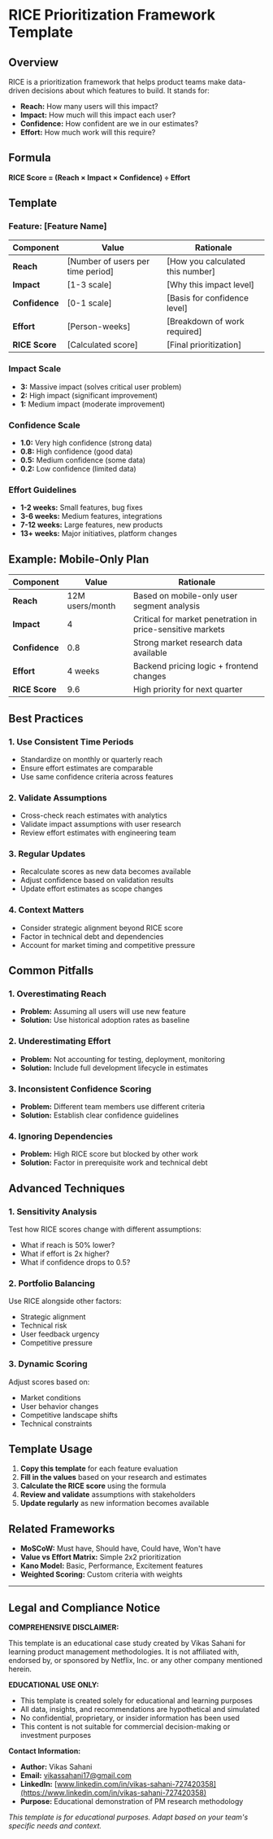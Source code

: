 # RICE Prioritization Framework Template

## Overview
RICE is a prioritization framework that helps product teams make data-driven decisions about which features to build. It stands for:
- **Reach:** How many users will this impact?
- **Impact:** How much will this impact each user?
- **Confidence:** How confident are we in our estimates?
- **Effort:** How much work will this require?

## Formula
**RICE Score = (Reach × Impact × Confidence) ÷ Effort**

## Template

### Feature: [Feature Name]

| Component | Value | Rationale |
|-----------|-------|-----------|
| **Reach** | [Number of users per time period] | [How you calculated this number] |
| **Impact** | [1-3 scale] | [Why this impact level] |
| **Confidence** | [0-1 scale] | [Basis for confidence level] |
| **Effort** | [Person-weeks] | [Breakdown of work required] |
| **RICE Score** | [Calculated score] | [Final prioritization] |

### Impact Scale
- **3:** Massive impact (solves critical user problem)
- **2:** High impact (significant improvement)
- **1:** Medium impact (moderate improvement)

### Confidence Scale
- **1.0:** Very high confidence (strong data)
- **0.8:** High confidence (good data)
- **0.5:** Medium confidence (some data)
- **0.2:** Low confidence (limited data)

### Effort Guidelines
- **1-2 weeks:** Small features, bug fixes
- **3-6 weeks:** Medium features, integrations
- **7-12 weeks:** Large features, new products
- **13+ weeks:** Major initiatives, platform changes

## Example: Mobile-Only Plan

| Component | Value | Rationale |
|-----------|-------|-----------|
| **Reach** | 12M users/month | Based on mobile-only user segment analysis |
| **Impact** | 4 | Critical for market penetration in price-sensitive markets |
| **Confidence** | 0.8 | Strong market research data available |
| **Effort** | 4 weeks | Backend pricing logic + frontend changes |
| **RICE Score** | 9.6 | High priority for next quarter |

## Best Practices

### 1. Use Consistent Time Periods
- Standardize on monthly or quarterly reach
- Ensure effort estimates are comparable
- Use same confidence criteria across features

### 2. Validate Assumptions
- Cross-check reach estimates with analytics
- Validate impact assumptions with user research
- Review effort estimates with engineering team

### 3. Regular Updates
- Recalculate scores as new data becomes available
- Adjust confidence based on validation results
- Update effort estimates as scope changes

### 4. Context Matters
- Consider strategic alignment beyond RICE score
- Factor in technical debt and dependencies
- Account for market timing and competitive pressure

## Common Pitfalls

### 1. Overestimating Reach
- **Problem:** Assuming all users will use new feature
- **Solution:** Use historical adoption rates as baseline

### 2. Underestimating Effort
- **Problem:** Not accounting for testing, deployment, monitoring
- **Solution:** Include full development lifecycle in estimates

### 3. Inconsistent Confidence Scoring
- **Problem:** Different team members use different criteria
- **Solution:** Establish clear confidence guidelines

### 4. Ignoring Dependencies
- **Problem:** High RICE score but blocked by other work
- **Solution:** Factor in prerequisite work and technical debt

## Advanced Techniques

### 1. Sensitivity Analysis
Test how RICE scores change with different assumptions:
- What if reach is 50% lower?
- What if effort is 2x higher?
- What if confidence drops to 0.5?

### 2. Portfolio Balancing
Use RICE alongside other factors:
- Strategic alignment
- Technical risk
- User feedback urgency
- Competitive pressure

### 3. Dynamic Scoring
Adjust scores based on:
- Market conditions
- User behavior changes
- Competitive landscape shifts
- Technical constraints

## Template Usage

1. **Copy this template** for each feature evaluation
2. **Fill in the values** based on your research and estimates
3. **Calculate the RICE score** using the formula
4. **Review and validate** assumptions with stakeholders
5. **Update regularly** as new information becomes available

## Related Frameworks

- **MoSCoW:** Must have, Should have, Could have, Won't have
- **Value vs Effort Matrix:** Simple 2x2 prioritization
- **Kano Model:** Basic, Performance, Excitement features
- **Weighted Scoring:** Custom criteria with weights

---

## Legal and Compliance Notice

**COMPREHENSIVE DISCLAIMER:**

This template is an educational case study created by Vikas Sahani for learning product management methodologies. It is not affiliated with, endorsed by, or sponsored by Netflix, Inc. or any other company mentioned herein.

**EDUCATIONAL USE ONLY:**
- This template is created solely for educational and learning purposes
- All data, insights, and recommendations are hypothetical and simulated
- No confidential, proprietary, or insider information has been used
- This content is not suitable for commercial decision-making or investment purposes

**Contact Information:**
- **Author:** Vikas Sahani
- **Email:** vikassahani17@gmail.com
- **LinkedIn:** [www.linkedin.com/in/vikas-sahani-727420358](https://www.linkedin.com/in/vikas-sahani-727420358)
- **Purpose:** Educational demonstration of PM research methodology

*This template is for educational purposes. Adapt based on your team's specific needs and context.*
